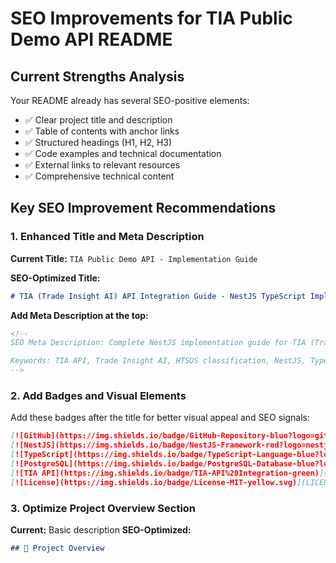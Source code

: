 # SEO Improvements for TIA Public Demo API README

## Current Strengths Analysis
Your README already has several SEO-positive elements:
- ✅ Clear project title and description
- ✅ Table of contents with anchor links
- ✅ Structured headings (H1, H2, H3)
- ✅ Code examples and technical documentation
- ✅ External links to relevant resources
- ✅ Comprehensive technical content

## Key SEO Improvement Recommendations

### 1. **Enhanced Title and Meta Description**

**Current Title:** `TIA Public Demo API - Implementation Guide`

**SEO-Optimized Title:** 
```markdown
# TIA (Trade Insight AI) API Integration Guide - NestJS TypeScript Implementation for HTSUS Product Classification
```

**Add Meta Description at the top:**
```html
<!-- 
SEO Meta Description: Complete NestJS implementation guide for TIA (Trade Insight AI) API integration. Learn AI-powered HTSUS product classification, bulk processing, JWT authentication, and TypeORM database setup with TypeScript and PostgreSQL.

Keywords: TIA API, Trade Insight AI, HTSUS classification, NestJS, TypeScript, product classification, international trade, API integration, JWT authentication, PostgreSQL, TypeORM, bulk processing, tariff classification, customs classification
-->
```

### 2. **Add Badges and Visual Elements**

Add these badges after the title for better visual appeal and SEO signals:

```markdown
[![GitHub](https://img.shields.io/badge/GitHub-Repository-blue?logo=github)](https://github.com/Global-Trade-AI/public-demo-api)
[![NestJS](https://img.shields.io/badge/NestJS-Framework-red?logo=nestjs)](https://nestjs.com/)
[![TypeScript](https://img.shields.io/badge/TypeScript-Language-blue?logo=typescript)](https://www.typescriptlang.org/)
[![PostgreSQL](https://img.shields.io/badge/PostgreSQL-Database-blue?logo=postgresql)](https://www.postgresql.org/)
[![TIA API](https://img.shields.io/badge/TIA-API%20Integration-green)](https://www.tradeinsightai.com)
[![License](https://img.shields.io/badge/License-MIT-yellow.svg)](LICENSE)
```

### 3. **Optimize Project Overview Section**

**Current:** Basic description
**SEO-Optimized:**

```markdown
## 🚀 Project Overview

